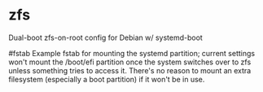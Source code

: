 # zfs
Dual-boot zfs-on-root config for Debian w/ systemd-boot


#fstab
Example fstab for mounting the systemd partition; current settings won't mount the /boot/efi partition once the system switches over to zfs unless something tries to access it.
There's no reason to mount an extra filesystem (especially a boot partition) if it won't be in use.
